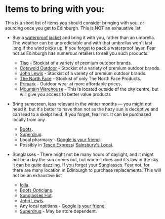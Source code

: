 # Items to bring with you:

This is a short list of items you should consider bringing with you, or sourcing once you get to Edinburgh. This is NOT an exhaustive list. 

* Buy a [waterproof jacket](http://bit.ly/3Wc9GHE) and bring it with you, rather than an umbrella. The weather can be unpredictable and with that umbrellas won't last long if the wind picks up. If you forget to pack a waterproof layer. Fear not as Edinburgh has numerous  retailers to sell you such products. 
  * [Tiso](https://www.tiso.com/shops) - Stockist of a variety of premium outdoor brands. 
  * [Cotswold Outdoor](https://www.cotswoldoutdoor.com/stores/edinburgh.html) - Stockist of a variety of premium outdoor brands. 
  * [John Lewis](https://www.johnlewis.com/our-shops) - Stockist of a variety of premium outdoor brands. 
  * [The North Face](https://www.thenorthface.co.uk/en-gb/store-locator) - Stockist of only The North Face Products. 
  * [Primark](https://www.primark.com/en-gb/stores) - Outdoor wear at more affordable prices.
  * [Mountain Warehouse](https://www.mountainwarehouse.com/stores/edinburgh---princes-street/) - This is located outside of the city centre, but will give you access to better value products
* Bring sunscreen, less relevant in the winter months — you might not need it, but it's better to have than not as the hazy sun is deceptive and can lead to a skelpt heid. If you forget, fear not. It can be purchased locally from any
  * [Boots](https://www.boots.com/StoreLookupView).
  * [Superdrug](https://www.superdrug.com/store-finder).
  * Local pharmacy - [Google is your friend](https://maps.google.co.uk/). 
  * Possibly in [Tesco Express](https://www.tesco.com/store-locator/)/ [Sainsbury's Local](https://stores.sainsburys.co.uk/).
    
* Sunglasses - There might not be many hours of daylight, and it might not be a day the sun comes out, but when it does and it's low in the sky it can be quite dazzling. If you forget your Sunglasses. Fear not, for there are many location in Edinburgh to purchase replacements. This will not be an exhaustive list
  * [Iolla](https://iolla.com/showrooms).
  * [Boots Opticians](https://www.boots.com/StoreLookupView?catalogId=28501&storeId=11352&langId=-1).
  * [Sunglasses Hut](https://www.sunglasshut.com/uk/sunglasses/store-locations).
  * [John Lewis](https://www.johnlewis.com/our-shops).
  * Any local optitians - [Google is your friend](https://maps.google.co.uk/). 
  * [Superdrug](https://www.superdrug.com/store-finder) - May be store dependent. 